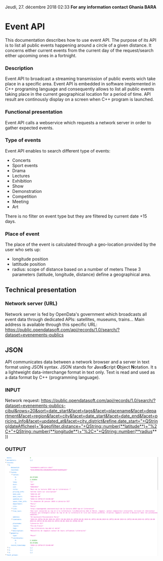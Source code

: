 Jeudi, 27. décembre 2018 02:33
**For any information contact Ghania BARA**

# Event API
This documentation describes how to use event API.
The purpose of its API is to list all public events happening around a circle of a given distance.
It concerns either current events from the current day of the request/search either upcoming ones in a fortnight.

### Description
Event API to broadcast a streaming transmission of public events wich take place in a specific area.
Event  API is embedded in software  implemented in C++ programing language and consequently allows to list all public events taking place in the current geographical location for a period of time.
API result are continously display on a screen when C++ program is launched.

### Functional presentation
Event API calls a webservice which requests a network server in order to gather expected events. 

### Type of events
Event API enables to search different type of events:
 - Concerts
 - Sport events
 - Drama 
 - Lectures
 - Exhibition
 - Show 
 - Demonstration
 - Competition
 - Meeting
 - Art

  There is no filter on event type but they are filtered by current date +15 days.

### Place of event
The place of the event is calculated through a geo-location provided by the user who sets up:
 - longitude position
 - lattitude position
 - radius: scope of distance based on a number of meters
These 3 parameters (latitude, longitude, distance) define a geographical area.


## Technical presentation
### Network server (URL)
Network server is fed by OpenData's government which broadcasts all event data through dedicated APIs: satellites, museums, trains...
Main address is available through this specific URL: 
 https://public.opendatasoft.com/api/records/1.0/search/?dataset=evenements-publics 

## JSON
API communicates data between a network browser and a server in text format using JSON syntax.
JSON stands for **J**ava**S**cript **O**bject **N**otation.
It s a lightweight data-interchange format in text only.
Text is read and used as a data format by C++ (programming language).
### INPUT

Network request:
https://public.opendatasoft.com/api/records/1.0/search/?dataset=evenements-publics-cibul&rows=20&sort=date_start&facet=tags&facet=placename&facet=department&facet=region&facet=city&facet=date_start&facet=date_end&facet=pricing_info&facet=updated_at&facet=city_district&refine.date_start="+QString(dateAffichee)+"&geofilter.distance="+QString::number(**latitude**)+"%2C+"+QString::number(**longitude**)+"%2C+"+QString::number(**radius**))
    

### OUTPUT

![json](./json_output.png)















